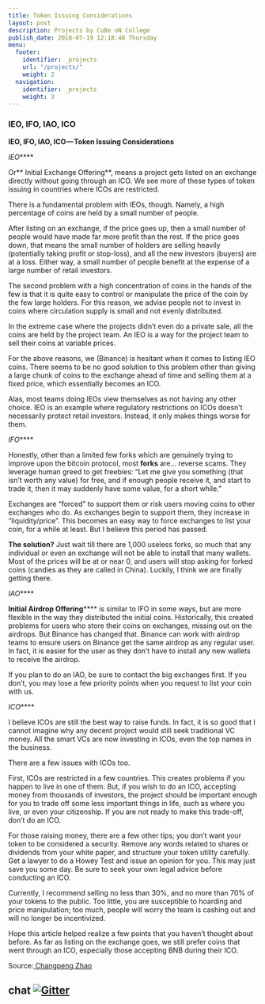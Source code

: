 ```yaml
---
title: Token Issuing Considerations
layout: post
description: Projects by CuBe oN College
publish_date: 2018-07-19 12:18:48 Thursday
menu:
  footer:
    identifier: _projects
    url: "/projects/"
    weight: 2
  navigation:
    identifier: _projects
    weight: 3
---
```



### IEO, IFO, IAO, ICO 
**IEO, IFO, IAO, ICO — Token Issuing Considerations**

*IEO*****

Or** Initial Exchange Offering**, means a project gets listed on an exchange directly without going through an ICO. We see more of these types of token issuing in countries where ICOs are restricted.

There is a fundamental problem with IEOs, though. Namely, a high percentage of coins are held by a small number of people.

After listing on an exchange, if the price goes up, then a small number of people would have made far more profit than the rest. If the price goes down, that means the small number of holders are selling heavily (potentially taking profit or stop-loss), and all the new investors (buyers) are at a loss. Either way, a small number of people benefit at the expense of a large number of retail investors.

The second problem with a high concentration of coins in the hands of the few is that it is quite easy to control or manipulate the price of the coin by the few large holders. For this reason, we advise people not to invest in coins where circulation supply is small and not evenly distributed.

In the extreme case where the projects didn’t even do a private sale, all the coins are held by the project team. An IEO is a way for the project team to sell their coins at variable prices.

For the above reasons, we (Binance) is hesitant when it comes to listing IEO coins. There seems to be no good solution to this problem other than giving a large chunk of coins to the exchange ahead of time and selling them at a fixed price, which essentially becomes an ICO.

Alas, most teams doing IEOs view themselves as not having any other choice. IEO is an example where regulatory restrictions on ICOs doesn’t necessarily protect retail investors. Instead, it only makes things worse for them.


*IFO*****

Honestly, other than a limited few forks which are genuinely trying to improve upon the bitcoin protocol, most **forks** are… reverse scams. They leverage human greed to get freebies: “Let me give you something (that isn’t worth any value) for free, and if enough people receive it, and start to trade it, then it may suddenly have some value, for a short while.”

Exchanges are “forced” to support them or risk users moving coins to other exchanges who do. As exchanges begin to support them, they increase in “liquidity/price”. This becomes an easy way to force exchanges to list your coin, for a while at least. But I believe this period has passed.

**The solution?**
Just wait till there are 1,000 useless forks, so much that any individual or even an exchange will not be able to install that many wallets. Most of the prices will be at or near 0, and users will stop asking for forked coins (candies as they are called in China). Luckily, I think we are finally getting there.


*IAO*****

**Initial Airdrop Offering****** is similar to IFO in some ways, but are more flexible in the way they distributed the initial coins. Historically, this created problems for users who store their coins on exchanges, missing out on the airdrops. But Binance has changed that. Binance can work with airdrop teams to ensure users on Binance get the same airdrop as any regular user. In fact, it is easier for the user as they don’t have to install any new wallets to receive the airdrop.

If you plan to do an IAO, be sure to contact the big exchanges first. If you don’t, you may lose a few priority points when you request to list your coin with us.


*ICO*****

I believe ICOs are still the best way to raise funds. In fact, it is so good that I cannot imagine why any decent project would still seek traditional VC money. All the smart VCs are now investing in ICOs, even the top names in the business.

There are a few issues with ICOs too.

First, ICOs are restricted in a few countries. This creates problems if you happen to live in one of them. But, if you wish to do an ICO, accepting money from thousands of investors, the project should be important enough for you to trade off some less important things in life, such as where you live, or even your citizenship. If you are not ready to make this trade-off, don’t do an ICO.

For those raising money, there are a few other tips; you don’t want your token to be considered a security. Remove any words related to shares or dividends from your white paper, and structure your token utility carefully. Get a lawyer to do a Howey Test and issue an opinion for you. This may just save you some day. Be sure to seek your own legal advice before conducting an ICO.

Currently, I recommend selling no less than 30%, and no more than 70% of your tokens to the public. Too little, you are susceptible to hoarding and price manipulation; too much, people will worry the team is cashing out and will no longer be incentivized.

Hope this article helped realize a few points that you haven’t thought about before. As far as listing on the exchange goes, we still prefer coins that went through an ICO, especially those accepting BNB during their ICO.

Source:[ Changpeng Zhao](https://www.linkedin.com/pulse/ieo-ifo-iao-ico-token-issuing-considerations-changpeng-zhao/http:// " Changpeng Zhao")


## chat [![Gitter](https://badges.gitter.im/Join%20Chat.svg)](https://gitter.im/wooriapt?utm_source=share-link&utm_medium=link&utm_campaign=share-link)
